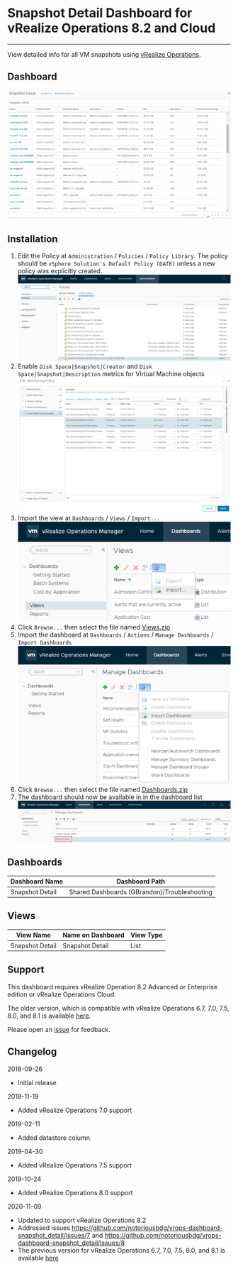 # Snapshot Detail Dashboard for vRealize Operations 8.2 and Cloud
---------

View detailed info for all VM snapshots using [vRealize Operations](https://www.vmware.com/products/vrealize-operations.html).

## Dashboard
![Snapshot Detail](https://raw.githubusercontent.com/notoriousbdg/vrops-dashboard-snapshot_detail/master/images/Dashboard.png)

## Installation
1. Edit the Policy at `Administration` / `Policies` / `Policy Library`.  The policy should be `vSphere Solution's Default Policy (DATE)` unless a new policy was explicitly created.  
![Policy Library](https://raw.githubusercontent.com/notoriousbdg/vrops-dashboard-snapshot_detail/master/images/Policy_Library.png)
2. Enable `Disk Space|Snapshot|Creator` and `Disk Space|Snapshot|Description` metrics for Virtual Machine objects  
![Policy Metrics](https://raw.githubusercontent.com/notoriousbdg/vrops-dashboard-snapshot_detail/master/images/Policy_Metrics.png)
3. Import the view at `Dashboards` / `Views` / `Import...`  
![Import View](https://raw.githubusercontent.com/notoriousbdg/vrops-dashboard-snapshot_detail/master/images/Import_View.png)
4. Click `Browse...` then select the file named [Views.zip](https://github.com/notoriousbdg/vrops-dashboard-snapshot_detail/raw/master/Views.zip)
5. Import the dashboard at `Dashboards` / `Actions` / `Manage Dashboards` / `Import Dashboards`  
![Import Dashboard](https://raw.githubusercontent.com/notoriousbdg/vrops-dashboard-snapshot_detail/master/images/Import_Dashboard.png)
6. Click `Browse...` then select the file named [Dashboards.zip](https://github.com/notoriousbdg/vrops-dashboard-snapshot_detail/raw/master/Dashboards.zip)
7. The dashboard should now be available in in the dashboard list  
![Dashboard List](https://raw.githubusercontent.com/notoriousbdg/vrops-dashboard-snapshot_detail/master/images/Dashboard_List.png)

## Dashboards
| Dashboard Name | Dashboard Path |
|--|--|
| Snapshot Detail | Shared Dashboards (GBrandon)/Troubleshooting |

## Views
| View Name | Name on Dashboard | View Type |
|--|--|--|
| Snapshot Detail | Snapshot Detail | List |

## Support

This dashboard requires vRealize Operation 8.2 Advanced or Enterprise edition or vRealize Operations Cloud.

The older version, which is compatible with vRealize Operations 6.7, 7.0, 7.5, 8.0, and 8.1 is available [here](https://github.com/notoriousbdg/vrops-dashboard-snapshot_detail/tree/vrops-8.1).

Please open an [issue](https://github.com/notoriousbdg/vrops-dashboard-snapshot_detail/issues) for feedback.

## Changelog
2018-09-26
* Initial release

2018-11-19
* Added vRealize Operations 7.0 support

2019-02-11
* Added datastore column

2019-04-30
* Added vRealize Operations 7.5 support

2019-10-24
* Added vRealize Operations 8.0 support

2020-11-09
* Updated to support vRealize Operations 8.2
* Addressed issues https://github.com/notoriousbdg/vrops-dashboard-snapshot_detail/issues/7 and https://github.com/notoriousbdg/vrops-dashboard-snapshot_detail/issues/8
* The previous version for vRealize Operations 6.7, 7.0, 7.5, 8.0, and 8.1 is available [here](https://github.com/notoriousbdg/vrops-dashboard-snapshot_detail/tree/vrops-8.1)